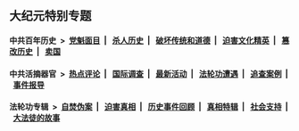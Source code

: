 ## 大纪元特别专题

#### 中共百年历史 &nbsp;>&nbsp; [党魁面目](indexes/nf1176107/README.md?03260430) &nbsp;| &nbsp; [杀人历史](indexes/nf1176106/README.md?03260430) &nbsp;| &nbsp; [破坏传统和道德](indexes/nf1176106/README.md?03260430) &nbsp;| &nbsp; [迫害文化精英](indexes/nf1176111/README.md?03260430) &nbsp;| &nbsp; [篡改历史](indexes/nf1176115/README.md?03260430) &nbsp;| &nbsp; [卖国](indexes/nf1176117/README.md?03260430) 

#### 中共活摘器官 &nbsp;>&nbsp; [热点评论](indexes/nf5879/README.md?03260430) &nbsp;| &nbsp; [国际调查](indexes/nf5947/README.md?03260430) &nbsp;| &nbsp; [最新活动](indexes/nf5883/README.md?03260430) &nbsp;| &nbsp; [法轮功遭遇](indexes/nf5881/README.md?03260430) &nbsp;| &nbsp; [追查案例](indexes/nf5880/README.md?03260430) &nbsp;| &nbsp; [事件报导](indexes/nf5877/README.md?03260430) 

#### 法轮功专辑 &nbsp;>&nbsp; [自焚伪案](indexes/nf5562/README.md?03260430) &nbsp;| &nbsp; [迫害真相](indexes/nf4379/README.md?03260430) &nbsp;| &nbsp; [历史事件回顾](indexes/nf5793/README.md?03260430) &nbsp;| &nbsp; [真相特辑](indexes/nf4389/README.md?03260430) &nbsp;| &nbsp; [社会支持](indexes/nf4386/README.md?03260430) &nbsp;| &nbsp; [大法徒的故事](indexes/nf1147481/README.md?03260430) 
